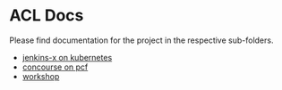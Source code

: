 # ACL Docs

Please find documentation for the project in the respective sub-folders.

- [jenkins-x on kubernetes](./jenkins-x)
- [concourse on pcf](./concourse)
- [workshop](./workshop)